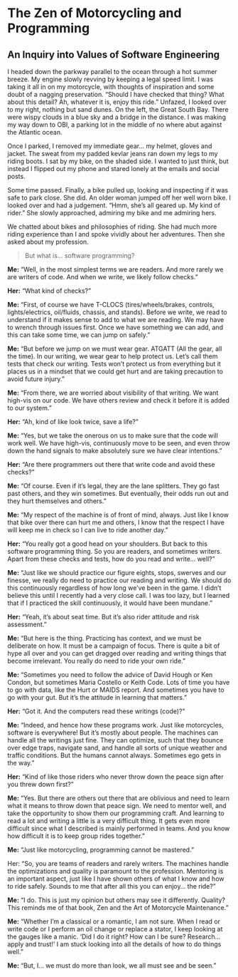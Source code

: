 # The Zen of Motorcycling and Programming
## An Inquiry into Values of Software Engineering

I headed down the parkway parallel to the ocean through a hot summer breeze. My engine slowly revving by keeping a legal speed limit. I was taking it all in on my motorcycle, with thoughts of inspiration and some doubt of a nagging preservation. “Should I have checked that thing? What about this detail? Ah, whatever it is, enjoy this ride.” Unfazed, I looked over to my right, nothing but sand dunes. On the left, the Great South Bay. There were wispy clouds in a blue sky and a bridge in the distance. I was making my way down to OBI, a parking lot in the middle of no where abut against the Atlantic ocean.

Once I parked, I removed my immediate gear… my helmet, gloves and jacket. The sweat from my padded kevlar jeans ran down my legs to my riding boots. I sat by my bike, on the shaded side. I wanted to just think, but instead I flipped out my phone and stared lonely at the emails and social posts.

Some time passed. Finally, a bike pulled up, looking and inspecting if it was safe to park close. She did. An older woman jumped off her well worn bike. I looked over and had a judgement. “Hmm, she’s all geared up. My kind of rider.” She slowly approached, admiring my bike and me admiring hers.

We chatted about bikes and philosophies of riding. She had much more riding experience than I and spoke vividly about her adventures. Then she asked about my profession.

> But what is… software programming?

**Me:** “Well, in the most simplest terms we are readers. And more rarely we are writers of code. And when we write, we likely follow checks.”

**Her:** “What kind of checks?”

**Me:** “First, of course we have T-CLOCS (tires/wheels/brakes, controls, lights/electrics, oil/fluids, chassis, and stands). Before we write, we read to understand if it makes sense to add to what we are reading. We may have to wrench through issues first. Once we have something we can add, and this can take some time, we can jump on safely.”

**Me:** “But before we jump on we must wear gear. ATGATT (All the gear, all the time). In our writing, we wear gear to help protect us. Let’s call them tests that check our writing. Tests won’t protect us from everything but it places us in a mindset that we could get hurt and are taking precaution to avoid future injury.”

**Me:** “From there, we are worried about visibility of that writing. We want high-vis on our code. We have others review and check it before it is added to our system.”

**Her:** “Ah, kind of like look twice, save a life?”

**Me:** “Yes, but we take the onerous on us to make sure that the code will work well. We have high-vis, continuously move to be seen, and even throw down the hand signals to make absolutely sure we have clear intentions.”

**Her:** “Are there programmers out there that write code and avoid these checks?”

**Me:** “Of course. Even if it’s legal, they are the lane splitters. They go fast past others, and they win sometimes. But eventually, their odds run out and they hurt themselves and others.”

**Me:** “My respect of the machine is of front of mind, always. Just like I know that bike over there can hurt me and others, I know that the respect I have will keep me in check so I can live to ride another day.”

**Her:** “You really got a good head on your shoulders. But back to this software programming thing. So you are readers, and sometimes writers. Apart from these checks and tests, how do you read and write… well?”

**Me:** “Just like we should practice our figure eights, stops, swerves and our finesse, we really do need to practice our reading and writing. We should do this continuously regardless of how long we’ve been in the game. I didn’t believe this until I recently had a very close call. I was too lazy, but I learned that if I practiced the skill continuously, it would have been mundane.”

**Her:** “Yeah, it’s about seat time. But it’s also rider attitude and risk assessment.”

**Me:** “But here is the thing. Practicing has context, and we must be deliberate on how. It must be a campaign of focus. There is quite a bit of hype all over and you can get dragged over reading and writing things that become irrelevant. You really do need to ride your own ride.”

**Me:** “Sometimes you need to follow the advice of David Hough or Ken Condon, but sometimes Maria Costello or Keith Code. Lots of time you have to go with data, like the Hurt or MAIDS report. And sometimes you have to go with your gut. But it’s the attitude in learning that matters.”

**Her:** “Got it. And the computers read these writings (code)?”

**Me:** “Indeed, and hence how these programs work. Just like motorcycles, software is everywhere! But it’s mostly about people. The machines can handle all the writings just fine. They can optimize, such that they bounce over edge traps, navigate sand, and handle all sorts of unique weather and traffic conditions. But the humans cannot always. Sometimes ego gets in the way.”

**Her:** “Kind of like those riders who never throw down the peace sign after you threw down first?”

**Me:** “Yes. But there are others out there that are oblivious and need to learn what it means to throw down that peace sign. We need to mentor well, and take the opportunity to show them our programming craft. And learning to read a lot and writing a little is a very difficult thing. It gets even more difficult since what I described is mainly performed in teams. And you know how difficult it is to keep group rides together.”

**Me:** “Just like motorcycling, programming cannot be mastered.”

Her: “So, you are teams of readers and rarely writers. The machines handle the optimizations and quality is paramount to the profession. Mentoring is an important aspect, just like I have shown others of what I know and how to ride safely. Sounds to me that after all this you can enjoy… the ride?”

**Me:** “I do. This is just my opinion but others may see it differently. Quality? This reminds me of that book, Zen and the Art of Motorcycle Maintenance.”

**Me:** “Whether I’m a classical or a romantic, I am not sure. When I read or write code or I perform an oil change or replace a stator, I keep looking at the gauges like a manic. ‘Did I do it right? How can I be sure? Research… apply and trust!’ I am stuck looking into all the details of how to do things well.”

**Me:** “But, I… we must do more than look, we all must see and be seen.”
